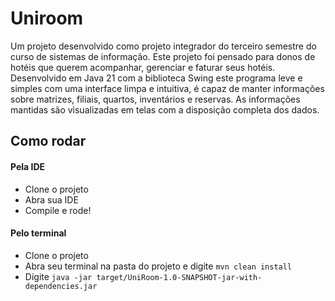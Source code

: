 # Uniroom 
Um projeto desenvolvido como projeto integrador do terceiro semestre do curso de sistemas de informação. Este projeto foi pensado para donos de hotéis que querem acompanhar, gerenciar e faturar seus hotéis. Desenvolvido em Java 21 com a biblioteca Swing este programa leve e simples com uma interface limpa e intuitiva, é capaz de manter informações sobre matrizes, filiais, quartos, inventários e reservas. As informações mantidas são visualizadas em telas com a disposição completa dos dados.

## Como rodar

#### Pela IDE 
- Clone o projeto 
- Abra sua IDE
- Compile e rode!

#### Pelo terminal
- Clone o projeto
- Abra seu terminal na pasta do projeto e digite `mvn clean install`
- Digite `java -jar target/UniRoom-1.0-SNAPSHOT-jar-with-dependencies.jar`
